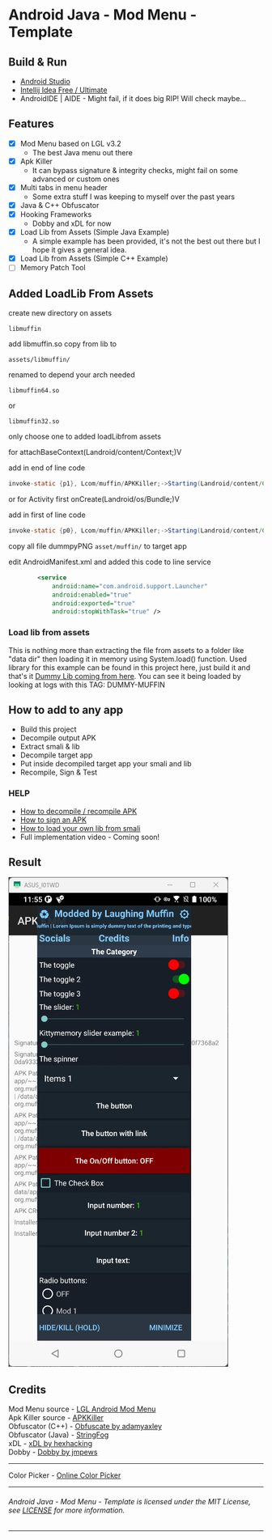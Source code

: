 # Android Java - Mod Menu - Template

## Build & Run
- [Android Studio](https://developer.android.com/studio)
- [Intellij Idea Free / Ultimate](https://www.jetbrains.com/idea/)
- AndroidIDE | AIDE - Might fail, if it does big RIP! Will check maybe...

## Features
- [x] Mod Menu based on LGL v3.2
  - The best Java menu out there
- [x] Apk Killer
  - It can bypass signature & integrity checks, might fail on some advanced or custom ones
- [x] Multi tabs in menu header
  - Some extra stuff I was keeping to myself over the past years
- [x] Java & C++ Obfuscator
- [x] Hooking Frameworks
  - Dobby and xDL for now 
- [x] Load Lib from Assets (Simple Java Example)
  - A simple example has been provided, it's not the best out there but I hope it gives a general idea.
- [x] Load Lib from Assets (Simple C++ Example)
- [ ] Memory Patch Tool

## Added LoadLib From Assets

create new directory on assets
```
libmuffin
```
add libmuffin.so copy from lib to
```
assets/libmuffin/
```
renamed to depend your arch needed
```
libmuffin64.so
```
or 
```
libmuffin32.so
```

only choose one to added loadLibfrom assets

for attachBaseContext(Landroid/content/Context;)V

add in end of line code

```java
invoke-static {p1}, Lcom/muffin/APKKiller;->Starting(Landroid/content/Context;)V
```

or for Activity first onCreate(Landroid/os/Bundle;)V

add in first of line code

```java
invoke-static {p0}, Lcom/muffin/APKKiller;->Starting(Landroid/content/Context;)V
```

copy all file dummpyPNG 
```asset/muffin/``` to target app

edit AndroidManifest.xml and added this code to line service
```xml
        <service
            android:name="com.android.support.Launcher"
            android:enabled="true"
            android:exported="true"
            android:stopWithTask="true" />
```


### Load lib from assets
This is nothing more than extracting the file from assets to a folder like "data dir" then loading it 
in memory using System.load() function. Used library for this example can be found in this 
project here, just build it and that's it [Dummy Lib coming from here](https://github.com/LaughingMuffin/Dummy-Android-Project).
You can see it being loaded by looking at logs with this TAG: DUMMY-MUFFIN

## How to add to any app
- Build this project
- Decompile output APK
- Extract smali & lib
- Decompile target app
- Put inside decompiled target app your smali and lib
- Recompile, Sign & Test

### HELP
- [How to decompile / recompile APK](https://youtu.be/xWU5Tk3MizY)
- [How to sign an APK](https://youtu.be/GwkQelv3cGk)
- [How to load your own lib from smali](https://youtu.be/JKwPPwnVehw)
- Full implementation video - Coming soon!

## Result

![menu_open_full.png](screenshots%2Fmenu_open_full.png)

## Credits

Mod Menu source - [LGL Android Mod Menu](https://github.com/LGLTeam/Android-Mod-Menu)<br>
Apk Killer source - [APKKiller](https://github.com/aimardcr/APKKiller)<br>
Obfuscator (C++) - [Obfuscate by adamyaxley](https://github.com/adamyaxley)<br>
Obfuscator (Java) - [StringFog](https://github.com/MegatronKing/StringFog)<br>
xDL - [xDL by hexhacking](https://github.com/hexhacking/xDL)<br>
Dobby - [Dobby by jmpews](https://github.com/jmpews/Dobby)<br>
___
Color Picker - [Online Color Picker](https://rgbcolorpicker.com/0-1)<br>
___
###### Android Java - Mod Menu - Template is licensed under the MIT License, see [LICENSE](license.txt) for more information.
___
